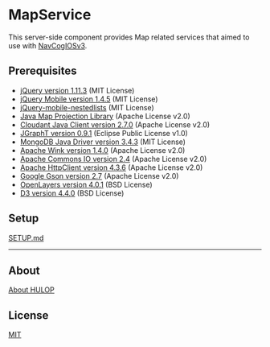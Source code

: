 <!--
The MIT License (MIT)

Copyright (c) 2014, 2017 IBM Corporation
Permission is hereby granted, free of charge, to any person obtaining a copy
of this software and associated documentation files (the "Software"), to deal
in the Software without restriction, including without limitation the rights
to use, copy, modify, merge, publish, distribute, sublicense, and/or sell
copies of the Software, and to permit persons to whom the Software is
furnished to do so, subject to the following conditions:

The above copyright notice and this permission notice shall be included in all
copies or substantial portions of the Software.

THE SOFTWARE IS PROVIDED "AS IS", WITHOUT WARRANTY OF ANY KIND, EXPRESS OR
IMPLIED, INCLUDING BUT NOT LIMITED TO THE WARRANTIES OF MERCHANTABILITY,
FITNESS FOR A PARTICULAR PURPOSE AND NONINFRINGEMENT. IN NO EVENT SHALL THE
AUTHORS OR COPYRIGHT HOLDERS BE LIABLE FOR ANY CLAIM, DAMAGES OR OTHER
LIABILITY, WHETHER IN AN ACTION OF CONTRACT, TORT OR OTHERWISE, ARISING FROM,
OUT OF OR IN CONNECTION WITH THE SOFTWARE OR THE USE OR OTHER DEALINGS IN THE
SOFTWARE.
-->

# MapService
This server-side component provides Map related services that aimed to use with [NavCogIOSv3](https://github.com/hulop/NavCogIOSv3).

## Prerequisites
- [jQuery version 1.11.3](https://jquery.com/) (MIT License)
- [jQuery Mobile version 1.4.5](https://jquerymobile.com/) (MIT License)
- [jQuery-mobile-nestedlists](https://github.com/arschmitz/jquery-mobile-nestedlists) (MIT License)
- [Java Map Projection Library](https://github.com/OSUCartography/JMapProjLib) (Apache License v2.0)
- [Cloudant Java Client version 2.7.0](https://github.com/cloudant/java-cloudant) (Apache License v2.0)
- [JGraphT version 0.9.1](http://jgrapht.org/) (Eclipse Public License v1.0)
- [MongoDB Java Driver version 3.4.3](https://mongodb.github.io/mongo-java-driver/) (MIT License)
- [Apache Wink version 1.4.0](https://wink.apache.org/) (Apache License v2.0)
- [Apache Commons IO version 2.4](http://commons.apache.org/proper/commons-io/) (Apache License v2.0)
- [Apache HttpClient version 4.3.6](http://hc.apache.org/httpcomponents-client-ga/) (Apache License v2.0)
- [Google Gson version 2.7](https://github.com/google/gson) (Apache License v2.0)
- [OpenLayers version 4.0.1](https://openlayers.org/) (BSD License)
- [D3 version 4.4.0](https://d3js.org/) (BSD License)

## Setup
[SETUP.md](SETUP.md)

----
## About
[About HULOP](https://github.com/hulop/00Readme)

## License
[MIT](http://opensource.org/licenses/MIT)

